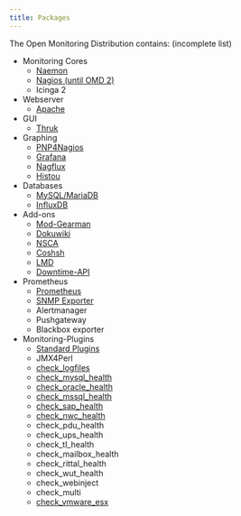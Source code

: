 ```yaml
---
title: Packages
---
```

The Open Monitoring Distribution contains: (incomplete list)

  * Monitoring Cores
    * [Naemon](naemon/ "Naemon package")
    * [Nagios (until OMD 2)](nagios/ "Nagios package")
    * Icinga 2
  * Webserver
    * [Apache](apache/ "Apache Webserver")
  * GUI
    * [Thruk](thruk/ "Thruk package")
  * Graphing
    * [PNP4Nagios](pnp4nagios/ "PNP4Nagios package")
    * [Grafana](grafana/ "Grafana package")
    * [Nagflux](nagflux/ "Nagflux package")
    * [Histou](histou/ "Histou package")
  * Databases
    * [MySQL/MariaDB](mariadb/ "MySQL/MariaDB package")
    * [InfluxDB](influxdb/ "InfluxDB package")
  * Add-ons
    * [Mod-Gearman](gearman/ "Mod-Gearman package")
    * [Dokuwiki](dokuwiki/ "Dokuwiki package")
    * [NSCA](nsca/ "NSCA package")
    * [Coshsh](coshsh/ "Coshsh package")
    * [LMD](lmd/ "LMD - Livestatus Multitool Daemon")
    * [Downtime-API](downtimeapi/ "Downtime API")
  * Prometheus
    * [Prometheus](prometheus_core/ "Prometheus package")
    * [SNMP Exporter](prometheus_snmp_exporter/ "SNMP Exporter package")
    * Alertmanager
    * Pushgateway
    * Blackbox exporter
  * Monitoring-Plugins
    * [Standard Plugins](plugins/ "Monitoring Plugins")
    * JMX4Perl
    * [check_logfiles](check_logfiles/)
    * [check_mysql_health](check_mysql_health/)
    * [check_oracle_health](check_oracle_health/)
    * [check_mssql_health](check_mssql_health/)
    * [check_sap_health](check_sap_health/)
    * [check_nwc_health](check_nwc_health/)
    * check_pdu_health
    * check_ups_health
    * check_tl_health
    * check_mailbox_health
    * check_rittal_health
    * check_wut_health
    * check_webinject
    * check_multi
    * [check_vmware_esx](check_vmware_esx/)


